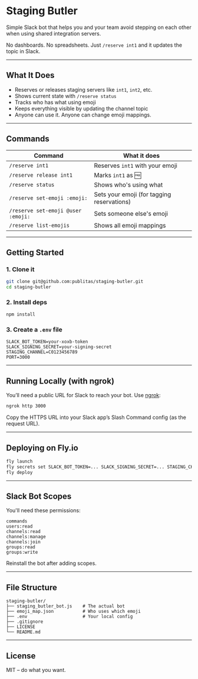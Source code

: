 # Staging Butler

Simple Slack bot that helps you and your team avoid stepping on each other when using shared integration servers.

No dashboards. No spreadsheets. Just `/reserve int1` and it updates the topic in Slack.

---

## What It Does

- Reserves or releases staging servers like `int1`, `int2`, etc.
- Shows current state with `/reserve status`
- Tracks who has what using emoji
- Keeps everything visible by updating the channel topic
- Anyone can use it. Anyone can change emoji mappings.

---

## Commands

| Command                             | What it does                                  |
|-------------------------------------|------------------------------------------------|
| `/reserve int1`                     | Reserves `int1` with your emoji                |
| `/reserve release int1`            | Marks `int1` as :free:                         |
| `/reserve status`                  | Shows who's using what                         |
| `/reserve set-emoji :emoji:`       | Sets your emoji (for tagging reservations)     |
| `/reserve set-emoji @user :emoji:` | Sets someone else's emoji                      |
| `/reserve list-emojis`            | Shows all emoji mappings                       |

---

## Getting Started

### 1. Clone it

```sh
git clone git@github.com:publitas/staging-butler.git
cd staging-butler
```

### 2. Install deps

```sh
npm install
```

### 3. Create a `.env` file

```env
SLACK_BOT_TOKEN=your-xoxb-token
SLACK_SIGNING_SECRET=your-signing-secret
STAGING_CHANNEL=C0123456789
PORT=3000
```

---

## Running Locally (with ngrok)

You’ll need a public URL for Slack to reach your bot. Use [ngrok](https://ngrok.com):

```sh
ngrok http 3000
```

Copy the HTTPS URL into your Slack app’s Slash Command config (as the request URL).

---

## Deploying on Fly.io

```sh
fly launch
fly secrets set SLACK_BOT_TOKEN=... SLACK_SIGNING_SECRET=... STAGING_CHANNEL=...
fly deploy
```

---

## Slack Bot Scopes

You'll need these permissions:

```
commands
users:read
channels:read
channels:manage
channels:join
groups:read
groups:write
```

Reinstall the bot after adding scopes.

---

## File Structure

```
staging-butler/
├── staging_butler_bot.js    # The actual bot
├── emoji_map.json           # Who uses which emoji
├── .env                     # Your local config
├── .gitignore
├── LICENSE
└── README.md
```

---

## License

MIT – do what you want.

